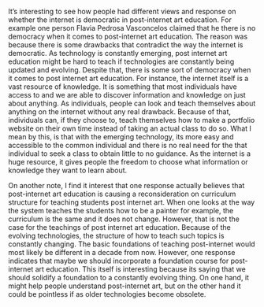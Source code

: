 <p>It’s interesting to see how people had different views and response on whether the internet is democratic in post-internet art education. For example one person Flavia Pedrosa Vasconcelos claimed that he there is no democracy when it comes to post-internet art education. The reason was because there is some drawbacks that contradict the way the internet is democratic. As technology is constantly emerging, post internet art education might be hard to teach if technologies are constantly being updated and evolving. Despite that, there is some sort of democracy when it comes to post internet art education. For instance, the internet itself is a vast resource of knowledge. It is something that most individuals have access to and we are able to discover information and knowledge on just about anything. As individuals, people can look and teach themselves about anything on the internet without any real drawback. Because of that, individuals can, if they choose to, teach themselves how to make a portfolio website on their own time instead of taking an actual class to do so. What I mean by this, is that with the emerging technology, its more easy and accessible to the common individual and there is no real need for the that individual to seek a class to obtain little to no guidance. As the internet is a huge resource, it gives people the freedom to choose what information or knowledge they want to learn about. </p>
<p>On another note, I find it interest that one response actually believes that post-internet art education is causing a reconsideration on curriculum structure for teaching students post internet art. When one looks at the way the system teaches the students how to be a painter for example, the curriculum is the same and it does not change. However, that is not the case for the teachings of post internet art education. Because of the evolving technologies, the structure of how to teach such topics is constantly changing.  The basic foundations of teaching post-internet would most likely be different in a decade from now. However, one response indicates that maybe we should incorporate a foundation course for post-internet art education.  This itself is interesting because its saying that we should solidify a foundation to a constantly evolving thing. On one hand, it might help people understand post-internet art, but on the other hand it could be pointless if as older technologies become obsolete. </p>
